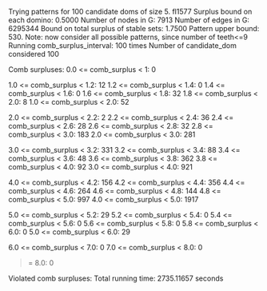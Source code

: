 Trying patterns for 100 candidate doms of size 5. 
fl1577
Surplus bound on each domino: 0.5000 
Number of nodes in G: 7913 
Number of edges in G: 6295344 
Bound on total surplus of stable sets: 1.7500 
Pattern upper bound: 530. 
 Note: now consider all possible patterns, since number of teeth<=9
Running comb_surplus_interval: 100 times 
Number of candidate_dom considered 100 
 
Comb surpluses: 
0.0 <= comb_surplus < 1:       0 

1.0 <= comb_surplus < 1.2:      12 
1.2 <= comb_surplus < 1.4:       0 
1.4 <= comb_surplus < 1.6:       0 
1.6 <= comb_surplus < 1.8:      32 
1.8 <= comb_surplus < 2.0:       8 
1.0 <= comb_surplus < 2.0:      52 

2.0 <= comb_surplus < 2.2:       2 
2.2 <= comb_surplus < 2.4:      36 
2.4 <= comb_surplus < 2.6:      28 
2.6 <= comb_surplus < 2.8:      32 
2.8 <= comb_surplus < 3.0:     183 
2.0 <= comb_surplus < 3.0:     281 

3.0 <= comb_surplus < 3.2:     331 
3.2 <= comb_surplus < 3.4:      88 
3.4 <= comb_surplus < 3.6:      48 
3.6 <= comb_surplus < 3.8:     362 
3.8 <= comb_surplus < 4.0:      92 
3.0 <= comb_surplus < 4.0:     921 

4.0 <= comb_surplus < 4.2:     156 
4.2 <= comb_surplus < 4.4:     356 
4.4 <= comb_surplus < 4.6:     264 
4.6 <= comb_surplus < 4.8:     144 
4.8 <= comb_surplus < 5.0:     997 
4.0 <= comb_surplus < 5.0:    1917 

5.0 <= comb_surplus < 5.2:      29 
5.2 <= comb_surplus < 5.4:       0 
5.4 <= comb_surplus < 5.6:       0 
5.6 <= comb_surplus < 5.8:       0 
5.8 <= comb_surplus < 6.0:       0 
5.0 <= comb_surplus < 6.0:      29 

6.0 <= comb_surplus < 7.0:       0 
7.0 <= comb_surplus < 8.0:       0 
>= 8.0:                          0 

Violated comb surpluses:
Total running time: 2735.11657 seconds